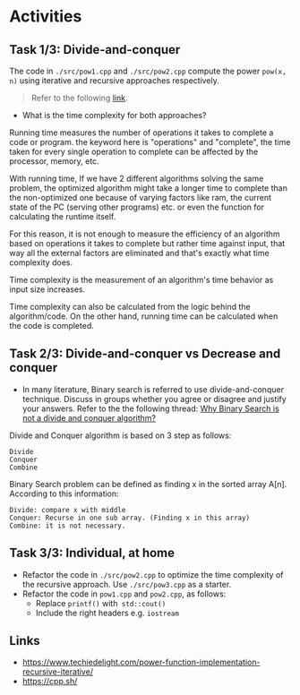 # Activities

## Task 1/3: Divide-and-conquer

The code in `./src/pow1.cpp` and `./src/pow2.cpp` compute the power `pow(x, n)` using iterative and recursive approaches respectively.

> Refer to the following [link](https://www.techiedelight.com/power-function-implementation-recursive-iterative/).

- What is the time complexity for both approaches?






Running time measures the number of operations it takes to complete a code or program. the keyword here is "operations" and "complete", the time taken for every single operation to complete can be affected by the processor, memory, etc.

With running time, If we have 2 different algorithms solving the same problem, the optimized algorithm might take a longer time to complete than the non-optimized one because of varying factors like ram, the current state of the PC (serving other programs) etc. or even the function for calculating the runtime itself.

For this reason, it is not enough to measure the efficiency of an algorithm based on operations it takes to complete but rather time against input, that way all the external factors are eliminated and that's exactly what time complexity does.

Time complexity is the measurement of an algorithm's time behavior as input size increases.

Time complexity can also be calculated from the logic behind the algorithm/code. On the other hand, running time can be calculated when the code is completed.






## Task 2/3: Divide-and-conquer vs Decrease and conquer

- In many literature, Binary search is referred to use divide-and-conquer technique. Discuss in groups whether you agree or disagree and justify your answers. Refer to the the following thread: [Why Binary Search is not a divide and conquer algorithm?](https://stackoverflow.com/questions/8850447/why-is-binary-search-a-divide-and-conquer-algorithm)





Divide and Conquer algorithm is based on 3 step as follows:

    Divide
    Conquer
    Combine

Binary Search problem can be defined as finding x in the sorted array A[n]. According to this information:

    Divide: compare x with middle
    Conquer: Recurse in one sub array. (Finding x in this array)
    Combine: it is not necessary.



## Task 3/3: Individual, at home

- Refactor the code in `./src/pow2.cpp` to optimize the time complexity of the recursive approach. Use `./src/pow3.cpp` as a starter.
- Refactor the code in `pow1.cpp` and `pow2.cpp`, as follows:
  - Replace `printf()` with` std::cout()`
  - Include the right headers e.g. `iostream`

## Links

- https://www.techiedelight.com/power-function-implementation-recursive-iterative/
- https://cpp.sh/
